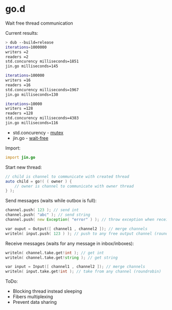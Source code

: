 # go.d
Wait free thread communication

Current results:
```sh
> dub --build=release                                          
iterations=1000000
writers =2
readers =2
std.concurency milliseconds=1851
jin.go milliseconds=145

iterations=100000
writers =16
readers =16
std.concurency milliseconds=1967
jin.go milliseconds=130

iterations=10000
writers =128
readers =128
std.concurency milliseconds=4383
jin.go milliseconds=116
```

* std.concurency - [mutex](https://en.wikipedia.org/wiki/Lock_(computer_science))
* jin.go - [wait-free](https://en.wikipedia.org/wiki/Non-blocking_algorithm#Wait-freedom)

Import:
```d
import jin.go
```

Start new thread:
```d
// child is channel to communicate with created thread
auto child = go!( ( owner ) {
    // owner is channel to communicate with owner thread
} );
```

Send messages (waits while outbox is full):
```d
channel.push( 123 ); // send int
channel.push( "abc" ); // send string
channel.push( new Exception( "error" ) ); // throw exception when receiver try to take message

var ouput = Output([ channel1 , channel2 ]); // merge channels
writeln( input.push( 123 ) ); // push to any free output channel (roundrobin)
```

Receive messages (waits for any message in inbox/inboxes):
```d
writeln( channel.take.get!int ); // get int
writeln( channel.take.get!string ); // get string

var input = Input([ channel1 , channel2 ]); // merge channels
writeln( input.take.get!int ); // take from any channel (roundrobin)
```

ToDo:

 * Blocking thread instead sleeping
 * Fibers multiplexing
 * Prevent data sharing
